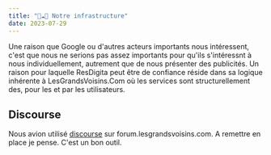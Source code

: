 ```yaml
---
title: "👷☁🚃 Notre infrastructure"
date: 2023-07-29
---
```


Une raison que Google ou d'autres acteurs importants nous intéressent, c'est que nous ne serions pas assez importants pour qu'ils s'intéressnt à nous individuellement, autrement que de nous présenter des publicités. Un raison pour laquelle ResDigita peut être de confiance réside dans sa logique inhérente à LesGrandsVoisins.Com où les services sont structurellement des, pour les et par les utilisateurs. 

## Discourse

Nous avion utilisé [discourse](https://www.discourse.org) sur forum.lesgrandsvoisins.com. A remettre en place je pense. C'est un bon outil. 


